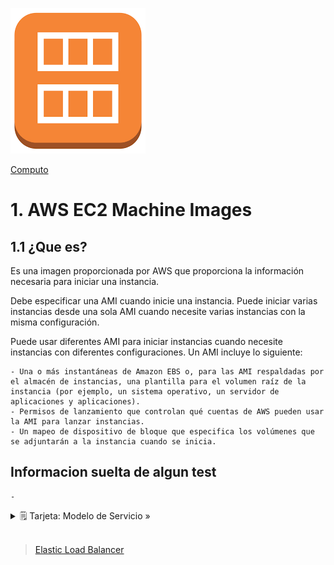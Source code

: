 ![Amazon AMI](../../00_assets/Computo/ec2Image-logo.png)

[Computo](../../Computo/)

# 1. AWS EC2 Machine Images 

## 1.1 ¿Que es?

Es una imagen proporcionada por AWS que proporciona la información necesaria para iniciar una instancia. 

Debe especificar una AMI cuando inicie una instancia. Puede iniciar varias instancias desde una sola AMI cuando necesite varias instancias con la misma configuración. 

Puede usar diferentes AMI para iniciar instancias cuando necesite instancias con diferentes configuraciones.
Un AMI incluye lo siguiente:

    - Una o más instantáneas de Amazon EBS o, para las AMI respaldadas por el almacén de instancias, una plantilla para el volumen raíz de la instancia (por ejemplo, un sistema operativo, un servidor de aplicaciones y aplicaciones).
    - Permisos de lanzamiento que controlan qué cuentas de AWS pueden usar la AMI para lanzar instancias.
    - Un mapeo de dispositivo de bloque que especifica los volúmenes que se adjuntarán a la instancia cuando se inicia.

## Informacion suelta de algun test

    -

<details>
<summary>🗒 Tarjeta: Modelo de Servicio »</summary>

| Informacion   |
| ---- |
| Sin esto no hay EC2 |

</details>


<br/>

> [Elastic Load Balancer](./elb.md)

<br/>